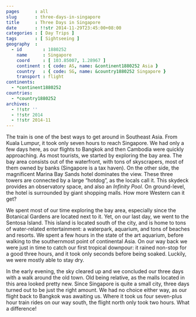 ```yaml
---
pages      : all
slug       : three-days-in-singapore
title      : Three Days in Singapore
date       : !!str 2014-11-29T23:45:00+08:00
categories : [ Day Trips ]
tags       : [ Sightseeing ]
geography  :
  - id        : 1880252
    name      : Singapore
    coord     : [ 103.85007, 1.28967 ]
    continent : { code: AS, name: &continent1880252 Asia }
    country   : { code: SG, name: &country1880252 Singapore }
    transport : flight
continents:
  - *continent1880252
countries:
  - *country1880252
archives:
  - !!str ''
  - !!str 2014
  - !!str 2014-11
---
```


The train is one of the best ways to get around in Southeast Asia. From Kuala Lumpur, it took only seven hours to reach Singapore. We had only a few days here, as our flights to Bangkok and then Cambodia were quickly approaching. As most tourists, we started by exploring the bay area. The bay area consists out of the waterfront, with tons of skyscrapers, most of them owned by banks (Singapore is a tax haven). On the other side, the magnificent Marina Bay Sands hotel dominates the view. These three towers are connected by a large “hotdog”, as the locals call it. This skydeck provides an observatory space, and also an *Infinity Pool*. On ground-level, the hotel is surrounded by giant shopping malls. How more Western can it get?

We spent most of our time exploring the bay area, especially since the Botanical Gardens are located next to it. Yet, on our last day, we went to the Sentosa Island. This island is located south of the city, and is home to tons of water-related entertainment: a waterpark, aquarium, and tons of beaches and resorts. We spent a few hours in the state of the art aquarium, before walking to the southernmost point of continental Asia. On our way back we were just in time to catch our first tropical downpour: it rained non-stop for a good three hours, and it took only seconds before being soaked. Luckily, we were mostly able to stay dry.

In the early evening, the sky cleared up and we concluded our three days with a walk around the old town. Old being relative, as the malls located in this area looked pretty new. Since Singapore is quite a small city, three days turned out to be just the right amount. We had no choice either way, as our flight back to Bangkok was awaiting us. Where it took us four seven-plus hour train rides on our way south, the flight north only took two hours. What a difference!